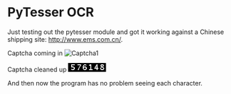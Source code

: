 # PyTesser OCR 

Just testing out the pytesser module and got it working against a Chinese shipping site: http://www.ems.com.cn/. 

Captcha coming in
![Captcha1](test.png "Captcha1")

Captcha cleaned up
![Captcha2](result.png "Captcha2")

And then now the program has no problem seeing each character. 
